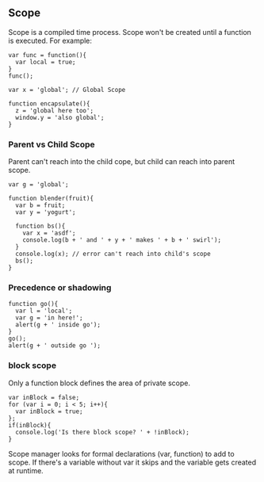 ## Scope

Scope is a compiled time process. Scope won't be created until a function is executed. For example:

```
var func = function(){
  var local = true;
}
func();
```
```
var x = 'global'; // Global Scope
```

```
function encapsulate(){
  z = 'global here too';
  window.y = 'also global';
}
```
### Parent vs Child Scope

Parent can't reach into the child cope, but child can reach into parent scope.

```
var g = 'global';

function blender(fruit){
  var b = fruit;
  var y = 'yogurt';

  function bs(){
    var x = 'asdf';
    console.log(b + ' and ' + y + ' makes ' + b + ' swirl');
  }
  console.log(x); // error can't reach into child's scope
  bs();
}
```

### Precedence or shadowing

```
function go(){
  var l = 'local';
  var g = 'in here!';
  alert(g + ' inside go');
}
go();
alert(g + ' outside go ');
```

### block scope

Only a function block defines the area of private scope.

```
var inBlock = false;
for (var i = 0; i < 5; i++){
  var inBlock = true;
};
if(inBlock){
  console.log('Is there block scope? ' + !inBlock);
}
```

Scope manager looks for formal declarations (var, function) to add to scope. If there's a variable without var it skips and the variable gets created at runtime.
